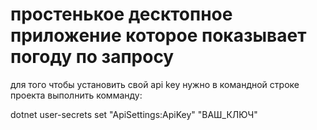 # простенькое десктопное приложение которое показывает погоду по запросу

для того чтобы установить свой api key нужно в командной строке проекта выполнить комманду:

dotnet user-secrets set "ApiSettings:ApiKey" "ВАШ_КЛЮЧ"
